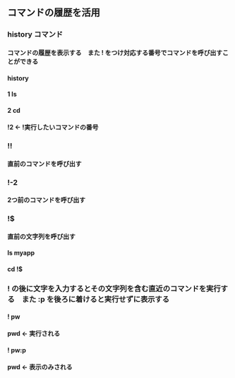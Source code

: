 ## コマンドの履歴を活用
### history コマンド
#### コマンドの履歴を表示する　また ! をつけ対応する番号でコマンドを呼び出すことができる
#### history
#### 1 ls
#### 2 cd
#### !2   ←   !実行したいコマンドの番号
### !!
#### 直前のコマンドを呼び出す
### !-2
#### 2つ前のコマンドを呼び出す
### !$
#### 直前の文字列を呼び出す
#### ls myapp
#### cd !$
### ! の後に文字を入力するとその文字列を含む直近のコマンドを実行する　また  :p  を後ろに着けると実行せずに表示する
#### ! pw
#### pwd   ←   実行される
#### ! pw:p
#### pwd   ←   表示のみされる

